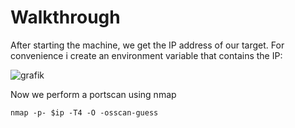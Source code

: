 
# Walkthrough

After starting the machine, we get the IP address of our target. 
For convenience i create an environment variable that contains the IP:

![grafik](https://github.com/fortyfourh/CTF-writeups/assets/125758265/a74a4cc2-8987-47e9-b785-e2d4172dc58e)

Now we perform a portscan using nmap
```
nmap -p- $ip -T4 -O -osscan-guess
```
